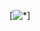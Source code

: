 



[![*](https://github.com/rcm2005/Heart-Analyzer-ECG-Notredame/assets/68041167/7060f783-0c92-4962-8ff0-a0433c1b0b8a)]
